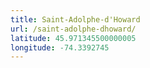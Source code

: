 ```yaml
---
title: Saint-Adolphe-d'Howard
url: /saint-adolphe-dhoward/
latitude: 45.971345500000005
longitude: -74.3392745
---
```

